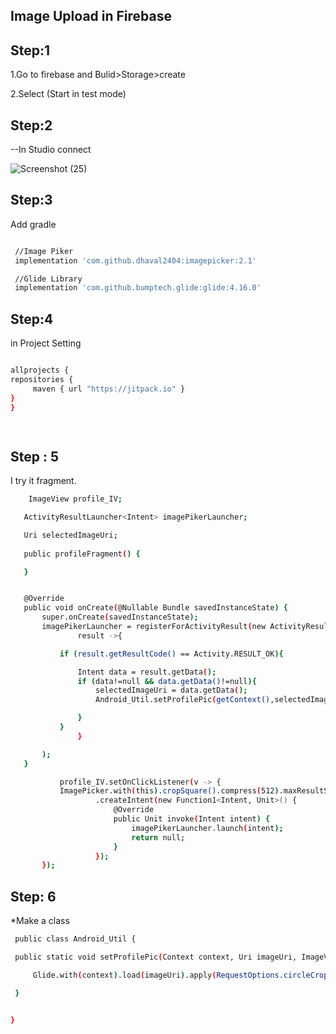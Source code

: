 ## Image Upload  in Firebase 

## Step:1

1.Go to firebase and Bulid>Storage>create

2.Select (Start in test mode) 


## Step:2
--In Studio connect

![Screenshot (25)](https://github.com/user-attachments/assets/3eae0f00-99cd-4dc6-8048-3e4b29edef0e)


## Step:3
Add gradle

   ```bash

    //Image Piker
    implementation 'com.github.dhaval2404:imagepicker:2.1'

    //Glide Library
    implementation 'com.github.bumptech.glide:glide:4.16.0'


   ```

   ## Step:4
 in Project Setting

   ```bash

allprojects {
   repositories {
       	maven { url "https://jitpack.io" }
   }
}

    

   ```

   ## Step : 5
   I try it fragment.

 ```bash
     ImageView profile_IV;

    ActivityResultLauncher<Intent> imagePikerLauncher;

    Uri selectedImageUri;
    
    public profileFragment() {

    }


    @Override
    public void onCreate(@Nullable Bundle savedInstanceState) {
        super.onCreate(savedInstanceState);
        imagePikerLauncher = registerForActivityResult(new ActivityResultContracts.StartActivityForResult(),
                result ->{

            if (result.getResultCode() == Activity.RESULT_OK){

                Intent data = result.getData();
                if (data!=null && data.getData()!=null){
                    selectedImageUri = data.getData();
                    Android_Util.setProfilePic(getContext(),selectedImageUri,profile_IV);

                }
            }
                }

        );
    }

            profile_IV.setOnClickListener(v -> {
            ImagePicker.with(this).cropSquare().compress(512).maxResultSize(512,512)
                    .createIntent(new Function1<Intent, Unit>() {
                        @Override
                        public Unit invoke(Intent intent) {
                            imagePikerLauncher.launch(intent);
                            return null;
                        }
                    });
        });


```
## Step: 6

*Make a class

   ```bash
    public class Android_Util {

    public static void setProfilePic(Context context, Uri imageUri, ImageView imageView){

        Glide.with(context).load(imageUri).apply(RequestOptions.circleCropTransform()).into(imageView);

    }


 }
 


   ```


